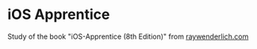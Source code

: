 # iOS Apprentice
Study of the book "iOS-Apprentice (8th Edition)" from [raywenderlich.com](https://www.raywenderlich.com/ios/books)

